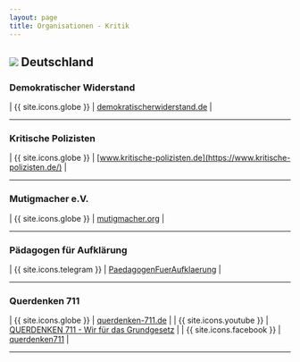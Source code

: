 ```yaml
---
layout: page
title: Organisationen - Kritik
---
```


## <img src="{{site.baseurl}}/assets/img/flaggen/de.png"> Deutschland

### Demokratischer Widerstand

| {{ site.icons.globe }}    | [demokratischerwiderstand.de](https://demokratischerwiderstand.de/) |

---

### Kritische Polizisten

| {{ site.icons.globe }}    | [www.kritische-polizisten.de](https://www.kritische-polizisten.de/) |

---

### Mutigmacher e.V.

| {{ site.icons.globe }}    | [mutigmacher.org](https://mutigmacher.org/) |

---

### Pädagogen für Aufklärung

| {{ site.icons.telegram }} | [PaedagogenFuerAufklaerung](https://t.me/PaedagogenFuerAufklaerung) |

---

### Querdenken 711

| {{ site.icons.globe }}    | [querdenken-711.de](https://querdenken-711.de/) |
| {{ site.icons.youtube }}  | [QUERDENKEN 711 - Wir für das Grundgesetz](https://www.youtube.com/channel/UCXv5ymMarHvOOQeMChYo42w) |
| {{ site.icons.facebook }} | [querdenken711](https://www.facebook.com/querdenken711/) |

---
